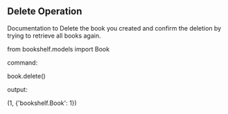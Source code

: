 Delete Operation
--------------------------------------------------------------------------------------------------

Documentation to Delete the book you created and confirm the deletion by trying to retrieve all books again.

from bookshelf.models import Book

command:

book.delete()

output:

(1, {'bookshelf.Book': 1})
